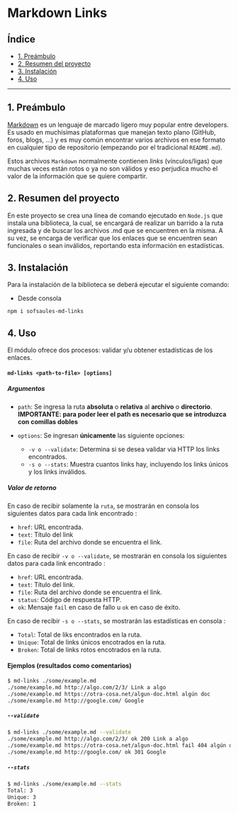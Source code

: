 # Markdown Links

## Índice

* [1. Preámbulo](#1-preámbulo)
* [2. Resumen del proyecto](#2-resumen-del-proyecto)
* [3. Instalación](#3-instalacion)
* [4. Uso](#4-uso)


***

## 1. Preámbulo

[Markdown](https://es.wikipedia.org/wiki/Markdown) es un lenguaje de marcado
ligero muy popular entre developers. Es usado en muchísimas plataformas que
manejan texto plano (GitHub, foros, blogs, ...) y es muy común
encontrar varios archivos en ese formato en cualquier tipo de repositorio
(empezando por el tradicional `README.md`).

Estos archivos `Markdown` normalmente contienen _links_ (vínculos/ligas) que
muchas veces están rotos o ya no son válidos y eso perjudica mucho el valor de
la información que se quiere compartir.

## 2. Resumen del proyecto

En este proyecto se crea una línea de comando ejecutado en `Node.js` que instala una biblioteca, la cual, se encargará de realizar un barrido a la ruta ingresada y de buscar los archivos .md que se encuentren en la misma. A su vez, se encarga de verificar que los enlaces que se encuentren sean funcionales o sean inválidos, reportando esta información en estadísticas. 

## 3. Instalación 
Para la instalación de la biblioteca se deberá ejecutar el siguiente comando:

* Desde consola

`npm i sofsaules-md-links`

## 4. Uso
El módulo ofrece dos procesos: validar y/u obtener estadísticas de los enlaces. 

#### `md-links <path-to-file> [options]`

##### Argumentos

* `path`: Se ingresa la ruta **absoluta** o **relativa** al **archivo** o **directorio**.
**IMPORTANTE: para poder leer el path es necesario que se introduzca con comillas dobles** 

* `options`: Se ingresan **únicamente** las siguiente opciones:
  - `-v o --validate`: Determina si se desea validar via HTTP los links encontrados.
  - `-s o --stats`: Muestra cuantos links hay, incluyendo los links únicos y los links inválidos. 

##### Valor de retorno

En caso de recibir solamente la `ruta`, se mostrarán en consola los siguientes datos
para cada link encontrado :

* `href`: URL encontrada.
* `text`: Título del link
* `file`: Ruta del archivo donde se encuentra el link.

En caso de recibir `-v o --validate`, se mostrarán en consola los siguientes datos para cada link
encontrado :

* `href`: URL encontrada.
* `text`: Título del link.
* `file`: Ruta del archivo donde se encuentra el link.
* `status`: Código de respuesta HTTP.
* `ok`: Mensaje `fail` en caso de fallo u `ok` en caso de éxito.

En caso de recibir `-s o --stats`, se mostrarán las estadísticas en consola :

* `Total`: Total de liks encontrados en la ruta.
* `Unique`: Total de links únicos encotrados en la ruta.
* `Broken`: Total de links rotos encotrados en la ruta.


#### Ejemplos (resultados como comentarios)

```sh
$ md-links ./some/example.md
./some/example.md http://algo.com/2/3/ Link a algo
./some/example.md https://otra-cosa.net/algun-doc.html algún doc
./some/example.md http://google.com/ Google
```

##### `--validate`

```sh
$ md-links ./some/example.md --validate
./some/example.md http://algo.com/2/3/ ok 200 Link a algo
./some/example.md https://otra-cosa.net/algun-doc.html fail 404 algún doc
./some/example.md http://google.com/ ok 301 Google
```

##### `--stats`

```sh
$ md-links ./some/example.md --stats
Total: 3
Unique: 3
Broken: 1
```
